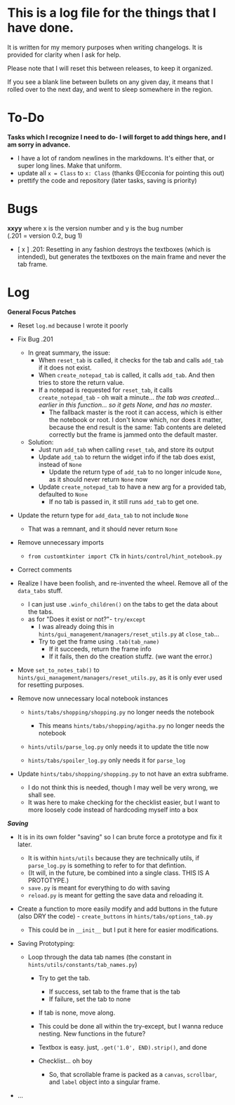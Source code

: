 
# This is a log file for the things that I have done.

It is written for my memory purposes when writing changelogs. It is provided for clarity when I ask for help.

Please note that I will reset this between releases, to keep it organized.

If you see a blank line between bullets on any given day, it means that I rolled over to the next day, and went to sleep somewhere in the region.

# To-Do

**Tasks which I recognize I need to do- I will forget to add things here, and I am sorry in advance.**

- I have a lot of random newlines in the markdowns. It's either that, or super long lines. Make that uniform.
- update all ``x = Class`` to ``x: Class`` (thanks @Ecconia for pointing this out)
- prettify the code and repository (later tasks, saving is priority)

# Bugs

**xxyy** where x is the version number and y is the bug number  
(.201 = version 0.2, bug 1)


- [ x ] .201: Resetting in any fashion destroys the textboxes (which is intended), but generates the textboxes on the main frame and never the tab frame.

# Log

**General Focus Patches**
- Reset ``log.md`` because I wrote it poorly

- Fix Bug .201
    - In great summary, the issue:
        - When ``reset_tab`` is called, it checks for the tab and calls ``add_tab`` if it does not exist.
        - When ``create_notepad_tab`` is called, it calls ``add_tab``. And then tries to store the return value.
        - If a notepad is requested for ``reset_tab``, it calls ``create_notepad_tab`` - oh wait a minute... *the tab was created... earlier in this function... so it gets None, and has no master*.
            - The fallback master is the root it can access, which is either the notebook or root. I don't know which, nor does it matter, because the end result is the same: Tab contents are deleted correctly but the frame is jammed onto the default master.
    - Solution:
        - Just run ``add_tab`` when calling ``reset_tab``, and store its output
        - Update ``add_tab`` to return the widget info if the tab does exist, instead of ``None``
            - Update the return type of ``add_tab`` to no longer inlcude ``None``, as it should never return ``None`` now
        - Update ``create_notepad_tab`` to have a new arg for a provided tab, defaulted to ``None``
            - If no tab is passed in, it still runs ``add_tab`` to get one.

- Update the return type for ``add_data_tab`` to not include ``None``
    - That was a remnant, and it should never return ``None``

- Remove unnecessary imports
    - ``from customtkinter import CTk`` in ``hints/control/hint_notebook.py``

- Correct comments

- Realize I have been foolish, and re-invented the wheel. Remove all of the ``data_tabs`` stuff.
    - I can just use ``.winfo_children()`` on the tabs to get the data about the tabs.
    - as for "Does it exist or not?"- ``try/except``
        - I was already doing this in ``hints/gui_management/managers/reset_utils.py`` at ``close_tab``...
        - Try to get the frame using ``.tab(tab_name)``
            - If it succeeds, return the frame info
            - If it fails, then do the creation stuffz. (we want the error.)

- Move ``set_to_notes_tab()`` to ``hints/gui_management/managers/reset_utils.py``, as it is only ever used for resetting purposes.

- Remove now unnecessary local notebook instances
    - ``hints/tabs/shopping/shopping.py`` no longer needs the notebook
        - This means ``hints/tabs/shopping/agitha.py`` no longer needs the notebook

    - ``hints/utils/parse_log.py`` only needs it to update the title now
    - ``hints/tabs/spoiler_log.py`` only needs it for ``parse_log``

- Update ``hints/tabs/shopping/shopping.py`` to not have an extra subframe.
    - I do not think this is needed, though I may well be very wrong, we shall see.
    - It was here to make checking for the checklist easier, but I want to more loosely code instead of hardcoding myself into a box

***Saving***

- It is in its own folder "saving" so I can brute force a prototype and fix it later.
    - It is within ``hints/utils`` because they are technically utils, if ``parse_log.py`` is something to refer to for that defintion.
    - (It will, in the future, be combined into a single class. THIS IS A PROTOTYPE.)
    - ``save.py`` is meant for everything to do with saving
    - ``reload.py`` is meant for getting the save data and reloading it.

- Create a function to more easily modify and add buttons in the future (also DRY the code) - ``create_buttons`` in ``hints/tabs/options_tab.py``
    - This could be in ``__init__`` but I put it here for easier modifications.

- Saving Prototyping:
    - Loop through the data tab names (the constant in ``hints/utils/constants/tab_names.py``)
        - Try to get the tab.
            - If success, set tab to the frame that is the tab
            - If failure, set the tab to none
        - If tab is none, move along.
        - This could be done all within the try-except, but I wanna reduce nesting. New functions in the future?

        - Textbox is easy. just, ``.get('1.0', END).strip()``, and done
        - Checklist... oh boy
            - So, that scrollable frame is packed as a ``canvas``, ``scrollbar``, and ``label`` object into a singular frame.

- ...
